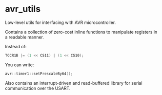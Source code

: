 # avr_utils

Low-level utils for interfacing with AVR microcontroller.

Contains a collection of zero-cost inline functions to manipulate registers in a readable manner.

Instead of:

````c
TCCR1B |= (1 << CS11) | (1 << CS10);
````

You can write:

````c
avr::timer1::setPrescaleBy64();
````

Also contains an interrupt-driven and read-buffered
library for serial communication over the USART. 